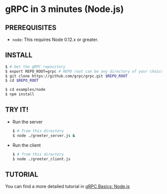 gRPC in 3 minutes (Node.js)
===========================

PREREQUISITES
-------------

- `node`: This requires Node 0.12.x or greater.

INSTALL
-------

   ```sh
   $ # Get the gRPC repository
   $ export REPO_ROOT=grpc # REPO root can be any directory of your choice
   $ git clone https://github.com/grpc/grpc.git $REPO_ROOT
   $ cd $REPO_ROOT

   $ cd examples/node
   $ npm install
   ```

TRY IT!
-------

 - Run the server

   ```sh
   $ # from this directory
   $ node ./greeter_server.js &
   ```

 - Run the client

   ```sh
   $ # from this directory
   $ node ./greeter_client.js
   ```

TUTORIAL
--------
You can find a more detailed tutorial in [gRPC Basics: Node.js][]

[Install gRPC Node]:../../src/node
[gRPC Basics: Node.js]:http://www.grpc.io/docs/tutorials/basic/node.html
